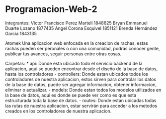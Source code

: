 # Programacion-Web-2

Integrantes:
Victor Francisco Perez Martell 1848625
Bryan Emmanuel Duarte Lozano 1877435
Angel Corona Esquivel 1851121
Brenda Hernández García 1843135

Atomek
Una aplicacion web enfocada en la creacion de rachas, estas rachas pueden ser peronales o con una comunidad, podrás conocer gente, publicar tus avances,
seguir personas entre otras cosas.

Carpetas:
    * api: Donde esta ubicado todo el servicio backend de la aplicacion, aqui se pueden encontrar desde el diseño de la base de datos, hasta los controladores
        - controllers: Donde estan ubicados todos los controladores de nuestra aplicacion, estos sirven para controlar los datos de la base de datos, puede ser agregar
                       informacion, obtener informacion, eliminar o actualizar.
        - models: Donde estan todos los modelos utilizados en la base de datos, aqui es donde se puede ver como es que esta estructurada toda la base de datos.
        - routes: Donde estan ubicadas todas las rutas de nuestra aplicacion, estar servirán para acceder a los metodos creados en los controladores de nuestra aplicacion.

